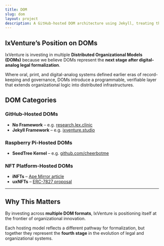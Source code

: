 ```yaml
---
title: DOM
slug: dom
layout: project
description: A GitHub-hosted DOM architecture using Jekyll, treating the DOM as a digital legal formalism object with AI-generated file review mappings.
---
```


## IxVenture’s Position on DOMs

IxVenture is investing in multiple **Distributed Organizational Models (DOMs)** because we believe DOMs represent the **next stage after digital-analog legal formalization**.

Where oral, print, and digital-analog systems defined earlier eras of record-keeping and governance, DOMs introduce a programmable, verifiable layer that extends organizational logic into distributed infrastructures.  

## DOM Categories

### GitHub-Hosted DOMs
- **No Framework** – e.g. [research.lex.clinic](https://research.lex.clinic)  
- **Jekyll Framework** – e.g. [ixventure.studio](https://ixventure.studio)  

### Raspberry Pi-Hosted DOMs
- **SeedTree Kernel** – e.g. [github.com/cheerbotme](https://github.com/cheerbotme)  

### NFT Platform-Hosted DOMs
- **iNFTs** – [Ape Mirror article](https://ape.mirror.xyz/FjUVEcUrDmQISEmcVarGEDHt6mLK9VOjLbxXgFy4edE)  
- **uxNFTs** – [ERC-7827 proposal](https://ethereum-magicians.org/t/erc-7827-json-smart-contract-with-value-version-control/21865)  

---

## Why This Matters
By investing across **multiple DOM formats**, IxVenture is positioning itself at the frontier of organizational innovation.  

Each hosting model reflects a different pathway for formalization, but together they represent the **fourth stage** in the evolution of legal and organizational systems.  
